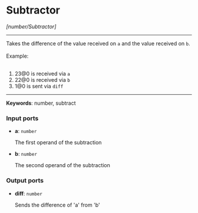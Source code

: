 # Subtractor

_[number/Subtractor]_

---

Takes the difference of the value received on `a` and the value received on `b`.<br>
<br>
Example:<br>
<br>
1. 23@0 is received via `a`<br>
2. 22@0 is received via `b`<br>
3. 1@0 is sent via `diff`<br>

---

__Keywords__: number, subtract

### Input ports

* __a__: ` number `


    The first operand of the subtraction<br>


* __b__: ` number `


    The second operand of the subtraction<br>

### Output ports

* __diff__: ` number `


    Sends the difference of 'a' from 'b'<br>

